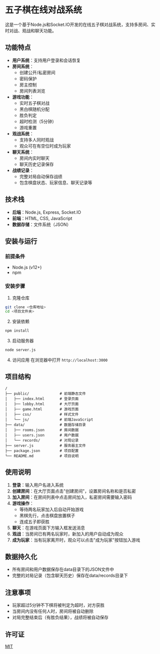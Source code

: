 # 五子棋在线对战系统

这是一个基于Node.js和Socket.IO开发的在线五子棋对战系统，支持多房间、实时对战、观战和聊天功能。

## 功能特点

- **用户系统**：支持用户登录和会话恢复
- **房间系统**：
  - 创建公开/私密房间
  - 密码保护
  - 房主控制
  - 房间列表浏览
- **游戏功能**：
  - 实时五子棋对战
  - 黑白棋随机分配
  - 胜负判定
  - 超时检测（5分钟）
  - 游戏重置
- **观战系统**：
  - 支持多人同时观战
  - 观众可在有空位时成为玩家
- **聊天系统**：
  - 房间内实时聊天
  - 聊天历史记录保存
- **战绩记录**：
  - 完整对局自动保存战绩
  - 包含棋盘状态、玩家信息、聊天记录等

## 技术栈

- **后端**：Node.js, Express, Socket.IO
- **前端**：HTML, CSS, JavaScript
- **数据存储**：文件系统（JSON）

## 安装与运行

### 前提条件

- Node.js (v12+)
- npm

### 安装步骤

1. 克隆仓库
```bash
git clone <仓库地址>
cd <项目文件夹>
```

2. 安装依赖
```bash
npm install
```

3. 启动服务器
```bash
node server.js
```

4. 访问应用
在浏览器中打开 `http://localhost:3000`

## 项目结构

```
/
├── public/              # 前端静态文件
│   ├── index.html       # 登录页面
│   ├── lobby.html       # 大厅页面
│   ├── game.html        # 游戏页面
│   ├── css/             # 样式文件
│   └── js/              # 前端JavaScript
├── data/                # 数据存储目录
│   ├── rooms.json       # 房间数据
│   ├── users.json       # 用户数据
│   └── records/         # 对局记录
├── server.js            # 服务器主文件
├── package.json         # 项目配置
└── README.md            # 项目说明
```

## 使用说明

1. **登录**：输入用户名进入系统
2. **创建房间**：在大厅页面点击"创建房间"，设置房间名称和是否私密
3. **加入房间**：在房间列表中点击房间加入，私密房间需要输入密码
4. **游戏操作**：
   - 等待两名玩家加入后自动开始游戏
   - 黑棋先行，点击棋盘放置棋子
   - 连成五子即获胜
5. **聊天**：在游戏页面下方输入框发送消息
6. **观战**：当房间已有两名玩家时，新加入的用户自动成为观众
7. **成为玩家**：当有玩家离开时，观众可以点击"成为玩家"按钮加入游戏

## 数据持久化

- 所有房间和用户数据保存在data目录下的JSON文件中
- 完整的对局记录（包含聊天历史）保存在data/records目录下

## 注意事项

- 玩家超过5分钟不下棋将被判定为超时，对方获胜
- 当房间内没有任何人时，房间将被自动删除
- 对局完整结束后（有胜负结果），战绩将被自动保存

## 许可证

[MIT](LICENSE)